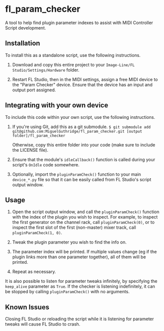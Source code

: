 # fl_param_checker

A tool to help find plugin parameter indexes to assist with MIDI Controller Script development.

## Installation

To install this as a standalone script, use the following instructions.

1. Download and copy this entire project
   to your `Image-Line/FL Studio/Settings/Hardware` folder.

2. Restart FL Studio, then in the MIDI settings, assign a free MIDI device to
   the "Param Checker" device. Ensure that the device has an input and output
   port assigned.

## Integrating with your own device

To include this code within your own script, use the following instructions.

1. If you're using Git, add this as a git submodule.
   `$ git submodule add git@github.com:MiguelGuthridge/fl_param_checker.git [output folder]/fl_param_checker`

   Otherwise, copy this entire folder into your code (make sure to include the
   LICENSE file).

2. Ensure that the module's `idleCallback()` function is called during your
   script's `OnIdle` code somewhere.

3. Optionally, import the `pluginParamCheck()` function to your main
   `device_*.py` file so that it can be easily called from FL Studio's script
   output window.

## Usage

1. Open the script output window, and call the `pluginParamCheck()` function
   with the index of the plugin you wish to inspect. For example, to inspect
   the first generator on the channel rack, call `pluginParamCheck(0)`, or to
   inspect the first slot of the first (non-master) mixer track, call
   `pluginParamCheck(1, 0)`.

2. Tweak the plugin parameter you wish to find the info on.

3. The parameter index will be printed. If multiple values change (eg if the
   plugin links more than one parameter together), all of them will be printed.

4. Repeat as necessary.

It is also possible to listen for parameter tweaks infinitely, by specifying
the `keep_alive` parameter as `True`. If the checker is listening indefinitely,
it can be stopped by calling `pluginParamCheck()` with no arguments.

## Known Issues

Closing FL Studio or reloading the script while it is listening for parameter
tweaks will cause FL Studio to crash.
